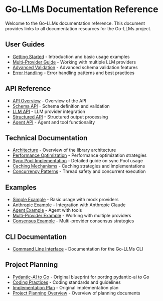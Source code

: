 # Go-LLMs Documentation Reference

Welcome to the Go-LLMs documentation reference. This document provides links to all documentation resources for the Go-LLMs project.

## User Guides

- [Getting Started](/docs/user-guide/getting-started.md) - Introduction and basic usage examples
- [Multi-Provider Guide](/docs/user-guide/multi-provider.md) - Working with multiple LLM providers
- [Advanced Validation](/docs/user-guide/advanced-validation.md) - Advanced schema validation features
- [Error Handling](/docs/user-guide/error-handling.md) - Error handling patterns and best practices

## API Reference

- [API Overview](/docs/api/README.md) - Overview of the API
- [Schema API](/docs/api/schema.md) - Schema definition and validation
- [LLM API](/docs/api/llm.md) - LLM provider integration
- [Structured API](/docs/api/structured.md) - Structured output processing
- [Agent API](/docs/api/agent.md) - Agent and tool functionality

## Technical Documentation

- [Architecture](/docs/technical/architecture.md) - Overview of the library architecture
- [Performance Optimization](/docs/technical/performance.md) - Performance optimization strategies
- [Sync.Pool Implementation](/docs/technical/sync-pool.md) - Detailed guide on sync.Pool usage
- [Caching Mechanisms](/docs/technical/caching.md) - Caching strategies and implementations
- [Concurrency Patterns](/docs/technical/concurrency.md) - Thread safety and concurrent execution

## Examples

- [Simple Example](/cmd/examples/simple/README.md) - Basic usage with mock providers
- [Anthropic Example](/cmd/examples/anthropic/README.md) - Integration with Anthropic Claude
- [Agent Example](/cmd/examples/agent/README.md) - Agent with tools
- [Multi-Provider Example](/cmd/examples/multi/README.md) - Working with multiple providers
- [Consensus Example](/cmd/examples/consensus/README.md) - Multi-provider consensus strategies

## CLI Documentation

- [Command Line Interface](/cmd/README.md) - Documentation for the Go-LLMs CLI

## Project Planning

- [Pydantic-AI to Go](/docs/plan/pydantic-ai-to-go.md) - Original blueprint for porting pydantic-ai to Go
- [Coding Practices](/docs/plan/coding-practices.md) - Coding standards and guidelines
- [Implementation Plan](/docs/plan/implementation-plan.md) - Original implementation plan
- [Project Planning Overview](/docs/plan/README.md) - Overview of planning documents